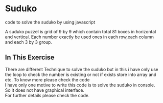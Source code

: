 # Suduko
code to solve the suduko by using javascript

A suduko puzzel is grid of 9 by 9 which contain total 81 boxes in horizontal and vertical. Each number exactly be used ones in each row,each column and each 3 by 3 group.

## **In This Exercise** <br />
There are different Technique to solve the suduko but in this i have only use the loop to check the number is existing or not if exists store into array and etc. To know more please check the code<br />
I have only one motive to write this code is to solve the suduko in console. So it does not have graphical interface. <br />
For further details please check the code.
